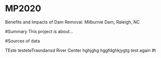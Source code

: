 # MP2020
Benefits and Impacts of Dam Removal: Milburnie Dam, Raleigh, NC

#Summary
This project is about...

#Sources of data

TEste
testeteTrasndansd
River Center
hghjghg
 hggfdghkjygtg
 test again 
 #t